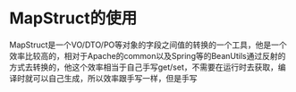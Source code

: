 # MapStruct的使用

MapStruct是一个VO/DTO/PO等对象的字段之间值的转换的一个工具，他是一个效率比较高的，相对于Apache的common以及Spring等的BeanUtils通过反射的方式去转换的，他这个效率相当于自己手写get/set，不需要在运行时去获取，编译时就可以自己生成，所以效率跟手写一样，但是手写
